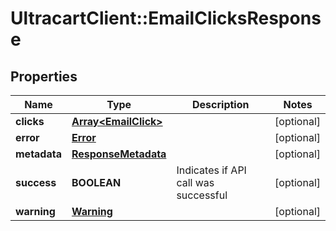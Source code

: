 # UltracartClient::EmailClicksResponse

## Properties
Name | Type | Description | Notes
------------ | ------------- | ------------- | -------------
**clicks** | [**Array&lt;EmailClick&gt;**](EmailClick.md) |  | [optional] 
**error** | [**Error**](Error.md) |  | [optional] 
**metadata** | [**ResponseMetadata**](ResponseMetadata.md) |  | [optional] 
**success** | **BOOLEAN** | Indicates if API call was successful | [optional] 
**warning** | [**Warning**](Warning.md) |  | [optional] 


